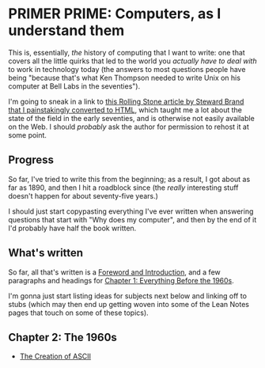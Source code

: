 # PRIMER PRIME: Computers, as I understand them

This is, essentially, *the* history of computing that I want to write: one that covers all the little quirks that led to the world you *actually have to deal with* to work in technology today (the answers to most questions people have being "because that's what Ken Thompson needed to write Unix on his computer at Bell Labs in the seventies").

I'm going to sneak in a link to [this Rolling Stone article by Steward Brand that I painstakingly converted to HTML](https://github.com/stuartpb/spacewar-article), which taught me a lot about the state of the field in the early seventies, and is otherwise not easily available on the Web. I should *probably* ask the author for permission to rehost it at some point.

## Progress

So far, I've tried to write this from the beginning; as a result, I got about as far as 1890, and then I hit a roadblock since (the *really* interesting stuff doesn't happen for about seventy-five years.)

I should just start copypasting everything I've ever written when answering questions that start with "Why does my computer", and then by the end of it I'd probably have half the book written.

## What's written

So far, all that's written is a [Foreword and Introduction][], and a few paragraphs and headings for [Chapter 1: Everything Before the 1960s][Chapter 1].

I'm gonna just start listing ideas for subjects next below and linking off to stubs (which may then end up getting woven into some of the Lean Notes pages that touch on some of these topics).

## Chapter 2: The 1960s

- [The Creation of ASCII][]

[Foreword and Introduction]: 6d55f6fb-496b-40d9-9058-d5443e0917e7.md
[Chapter 1]: a179f84c-0e82-42e2-8b51-ba866242c786.md
[The Creation of ASCII]: 55eeb6e3-618a-4105-99dd-c57150bbcd29.md
